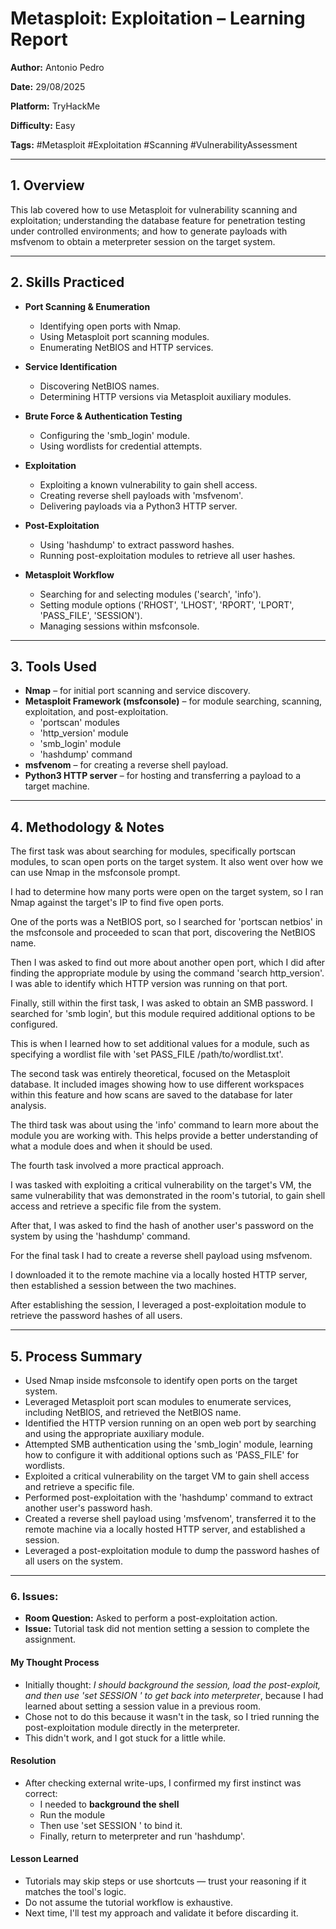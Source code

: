 # Metasploit: Exploitation – Learning Report

**Author:** Antonio Pedro  

**Date:** 29/08/2025  

**Platform:** TryHackMe  

**Difficulty:** Easy  

**Tags:** #Metasploit #Exploitation #Scanning #VulnerabilityAssessment

---

## 1. Overview
This lab covered how to use Metasploit for vulnerability scanning and exploitation; understanding the database feature for penetration testing under controlled environments; and how to generate payloads with msfvenom to obtain a meterpreter session on the target system.

---

## 2. Skills Practiced

- **Port Scanning & Enumeration**
  - Identifying open ports with Nmap.
  - Using Metasploit port scanning modules.
  - Enumerating NetBIOS and HTTP services.

- **Service Identification**
  - Discovering NetBIOS names.
  - Determining HTTP versions via Metasploit auxiliary modules.

- **Brute Force & Authentication Testing**
  - Configuring the 'smb_login' module.
  - Using wordlists for credential attempts.

- **Exploitation**
  - Exploiting a known vulnerability to gain shell access.
  - Creating reverse shell payloads with 'msfvenom'.
  - Delivering payloads via a Python3 HTTP server.

- **Post-Exploitation**
  - Using 'hashdump' to extract password hashes.
  - Running post-exploitation modules to retrieve all user hashes.

- **Metasploit Workflow**
  - Searching for and selecting modules ('search', 'info').
  - Setting module options ('RHOST', 'LHOST', 'RPORT', 'LPORT', 'PASS_FILE', 'SESSION').
  - Managing sessions within msfconsole.

---

## 3. Tools Used
- **Nmap** – for initial port scanning and service discovery.  
- **Metasploit Framework (msfconsole)** – for module searching, scanning, exploitation, and post-exploitation.  
  - 'portscan' modules  
  - 'http_version' module  
  - 'smb_login' module  
  - 'hashdump' command  
- **msfvenom** – for creating a reverse shell payload.  
- **Python3 HTTP server** – for hosting and transferring a payload to a target machine.  

---

## 4. Methodology & Notes
The first task was about searching for modules, specifically portscan modules, to scan open ports on the target system. It also went over how we can use Nmap in the msfconsole prompt.

I had to determine how many ports were open on the target system, so I ran Nmap against the target's IP to find five open ports.

One of the ports was a NetBIOS port, so I searched for 'portscan netbios' in the msfconsole and proceeded to scan that port, discovering the NetBIOS name.

Then I was asked to find out more about another open port, which I did after finding the appropriate module by using the command 'search http_version'. I was able to identify which HTTP version was running on that port.

Finally, still within the first task, I was asked to obtain an SMB password. I searched for 'smb login', but this module required additional options to be configured. 

This is when I learned how to set additional values for a module, such as specifying a wordlist file with 'set PASS_FILE /path/to/wordlist.txt'.

The second task was entirely theoretical, focused on the Metasploit database. It included images showing how to use different workspaces within this feature and how scans are saved to the database for later analysis.

The third task was about using the 'info' command to learn more about the module you are working with. This helps provide a better understanding of what a module does and when it should be used.

The fourth task involved a more practical approach. 

I was tasked with exploiting a critical vulnerability on the target's VM, the same vulnerability that was demonstrated in the room's tutorial, to gain shell access and retrieve a specific file from the system. 

After that, I was asked to find the hash of another user's password on the system by using the 'hashdump' command.

For the final task I had to create a reverse shell payload using msfvenom.

I downloaded it to the remote machine via a locally hosted HTTP server, then established a session between the two machines.

After establishing the session, I leveraged a post-exploitation module to retrieve the password hashes of all users.

---

## 5. Process Summary
- Used Nmap inside msfconsole to identify open ports on the target system.  
- Leveraged Metasploit port scan modules to enumerate services, including NetBIOS, and retrieved the NetBIOS name.  
- Identified the HTTP version running on an open web port by searching and using the appropriate auxiliary module.  
- Attempted SMB authentication using the 'smb_login' module, learning how to configure it with additional options such as 'PASS_FILE' for wordlists.  
- Exploited a critical vulnerability on the target VM to gain shell access and retrieve a specific file.  
- Performed post-exploitation with the 'hashdump' command to extract another user's password hash.  
- Created a reverse shell payload using 'msfvenom', transferred it to the remote machine via a locally hosted HTTP server, and established a session.  
- Leveraged a post-exploitation module to dump the password hashes of all users on the system.  

---

### 6. Issues:
- **Room Question:** Asked to perform a post-exploitation action.  
- **Issue:** Tutorial task did not mention setting a session to complete the assignment.  

#### My Thought Process
- Initially thought: *I should background the session, load the post-exploit, and then use 'set SESSION <id>' to get back into meterpreter*, because I had learned about setting a session value in a previous room.
- Chose not to do this because it wasn't in the task, so I tried running the post-exploitation module directly in the meterpreter.  
- This didn't work, and I got stuck for a little while.  

#### Resolution
- After checking external write-ups, I confirmed my first instinct was correct:  
  - I needed to **background the shell**  
  - Run the module  
  - Then use 'set SESSION <id>' to bind it.  
  - Finally, return to meterpreter and run 'hashdump'.

#### Lesson Learned
- Tutorials may skip steps or use shortcuts — trust your reasoning if it matches the tool's logic.  
- Do not assume the tutorial workflow is exhaustive.  
- Next time, I'll test my approach and validate it before discarding it.  